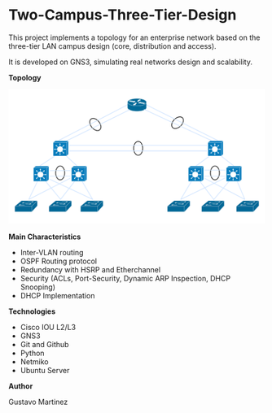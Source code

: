 # Two-Campus-Three-Tier-Design

This project implements a topology for an enterprise network based on the three-tier LAN campus design (core, distribution and access).

It is developed on GNS3, simulating real networks design and scalability.

**Topology**

![Topología de red](diagrams/topology.png)


**Main Characteristics**

- Inter-VLAN routing
- OSPF Routing protocol
- Redundancy with HSRP and Etherchannel
- Security (ACLs, Port-Security, Dynamic ARP Inspection, DHCP Snooping)
- DHCP Implementation
  

**Technologies**

- Cisco IOU L2/L3
- GNS3
- Git and Github
- Python
- Netmiko
- Ubuntu Server



**Author** 

Gustavo Martinez

